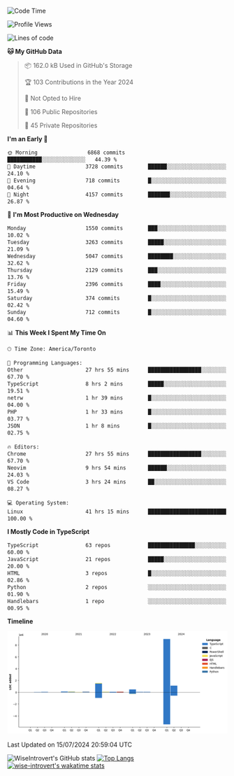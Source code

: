 <!--START_SECTION:waka-->
![Code Time](http://img.shields.io/badge/Code%20Time-1%2C907%20hrs%2049%20mins-blue)

![Profile Views](http://img.shields.io/badge/Profile%20Views-0-blue)

![Lines of code](https://img.shields.io/badge/From%20Hello%20World%20I%27ve%20Written-12.9%20million%20lines%20of%20code-blue)

**🐱 My GitHub Data** 

> 📦 162.0 kB Used in GitHub's Storage 
 > 
> 🏆 103 Contributions in the Year 2024
 > 
> 🚫 Not Opted to Hire
 > 
> 📜 106 Public Repositories 
 > 
> 🔑 45 Private Repositories 
 > 
**I'm an Early 🐤** 

```text
🌞 Morning                6868 commits        ███████████░░░░░░░░░░░░░░   44.39 % 
🌆 Daytime                3728 commits        ██████░░░░░░░░░░░░░░░░░░░   24.10 % 
🌃 Evening                718 commits         █░░░░░░░░░░░░░░░░░░░░░░░░   04.64 % 
🌙 Night                  4157 commits        ███████░░░░░░░░░░░░░░░░░░   26.87 % 
```
📅 **I'm Most Productive on Wednesday** 

```text
Monday                   1550 commits        ███░░░░░░░░░░░░░░░░░░░░░░   10.02 % 
Tuesday                  3263 commits        █████░░░░░░░░░░░░░░░░░░░░   21.09 % 
Wednesday                5047 commits        ████████░░░░░░░░░░░░░░░░░   32.62 % 
Thursday                 2129 commits        ███░░░░░░░░░░░░░░░░░░░░░░   13.76 % 
Friday                   2396 commits        ████░░░░░░░░░░░░░░░░░░░░░   15.49 % 
Saturday                 374 commits         █░░░░░░░░░░░░░░░░░░░░░░░░   02.42 % 
Sunday                   712 commits         █░░░░░░░░░░░░░░░░░░░░░░░░   04.60 % 
```


📊 **This Week I Spent My Time On** 

```text
🕑︎ Time Zone: America/Toronto

💬 Programming Languages: 
Other                    27 hrs 55 mins      █████████████████░░░░░░░░   67.70 % 
TypeScript               8 hrs 2 mins        █████░░░░░░░░░░░░░░░░░░░░   19.51 % 
netrw                    1 hr 39 mins        █░░░░░░░░░░░░░░░░░░░░░░░░   04.00 % 
PHP                      1 hr 33 mins        █░░░░░░░░░░░░░░░░░░░░░░░░   03.77 % 
JSON                     1 hr 8 mins         █░░░░░░░░░░░░░░░░░░░░░░░░   02.75 % 

🔥 Editors: 
Chrome                   27 hrs 55 mins      █████████████████░░░░░░░░   67.70 % 
Neovim                   9 hrs 54 mins       ██████░░░░░░░░░░░░░░░░░░░   24.03 % 
VS Code                  3 hrs 24 mins       ██░░░░░░░░░░░░░░░░░░░░░░░   08.27 % 

💻 Operating System: 
Linux                    41 hrs 15 mins      █████████████████████████   100.00 % 
```

**I Mostly Code in TypeScript** 

```text
TypeScript               63 repos            ███████████████░░░░░░░░░░   60.00 % 
JavaScript               21 repos            █████░░░░░░░░░░░░░░░░░░░░   20.00 % 
HTML                     3 repos             █░░░░░░░░░░░░░░░░░░░░░░░░   02.86 % 
Python                   2 repos             ░░░░░░░░░░░░░░░░░░░░░░░░░   01.90 % 
Handlebars               1 repo              ░░░░░░░░░░░░░░░░░░░░░░░░░   00.95 % 
```



**Timeline**

![Lines of Code chart](https://raw.githubusercontent.com/wise-introvert/wise-introvert/master/assets/bar_graph.png)


 Last Updated on 15/07/2024 20:59:04 UTC
<!--END_SECTION:waka-->

![WiseIntrovert's GitHub stats](https://github-readme-stats.vercel.app/api?username=wise-introvert&count_private=true&show_icons=true)
[![Top Langs](https://github-readme-stats.vercel.app/api/top-langs/?username=wise-introvert&langs_count=10)](https://github.com/anuraghazra/github-readme-stats)
[![wise-introvert's wakatime stats](https://github-readme-stats.vercel.app/api/wakatime?username=wiseintrovert)](https://github.com/anuraghazra/github-readme-stats)
